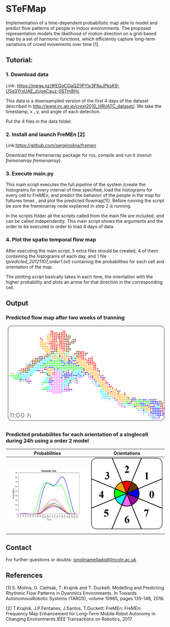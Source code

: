 # STeFMap
Implementation of a time-dependent probabilistic map able to model and predict flow patterns of people in indoor environments. The proposed representation models the likelihood of motion direction on a grid-based map by a set of harmonic functions, which efficiently capture long-term variations of crowd movements over time [1].


## Tutorial:
### 1. Download data 
Link: https://mega.nz/#!EGoCGaQZ!IPYlx3P8aJPksK9-U5q3YrxUAE_zUoeCauz-0STm8Hc

This data is a downsampled version of the first 4 days of the dataset described in http://www.irc.atr.jp/crest2010_HRI/ATC_dataset/. We take the timestamp, x , y, and angle of each detection.

Put the 4 files in the data folder.

### 2. Install and launch FreMEn [2]
Link:https://github.com/sergimolina/fremen

Download the fremenarray package for ros, compile and run it (*rosrun fremenarray fremenarray*).

### 3. Execute main.py
This main script executes the full pipeline of the system (create the histograms for every interval of time specified, load the histograms for every cell to FreMEn, and predict the behavior of the people in the map for futtures times , and plot the predicted flowmap[1]). Before running the script be sure the fremenarray node explained in step 2 is running.

In the scripts folder all the scripts called from the main file are included, and can be called independently. This main script shows the arguments and the order to be executed in order to load 4 days of data.

### 4. Plot the spatio temporal flow map
After executing the main script, 5 extra files should be created, 4 of them containing the histograms of each day, and 1 file (*predicted_20121107_order1.txt*) containing the probabilities for each cell and orientation of the map. 

The plotting script basically takes in each time, the orientation with the higher probability and plots an arrow for that direction in the corresponding cell.

## Output
### Predicted flow map after two weeks of tranning
![](./img/predicted_map.gif "Predicted flow map after two weeks of tranning")

### Predicted probabilites for each orientation of a singlecell during 24h using a order 2 model

Probabilities            |  Orientations
:-------------------------:|:-------------------------:
![alt-text-1](https://github.com/sergimolina/Flow-Map/blob/master/img/probabilites_cell.png "Probabilities for each orientation during one day") |  ![alt-text-2](https://github.com/sergimolina/Flow-Map/blob/master/img/cell_orientations.png "Orientations used in each cell")


## Contact
For further questions or doubts: smolinamellado@lincoln.ac.uk

## References
[1] S. Molina, G. Cielniak, T. Krajnik and T. Duckett. Modelling and Predicting Rhythmic Flow Patterns in Dyanmics Environments. In Towards  AutonomousRobotic Systems (TAROS), volume 10965, pages 135–146, 2018. 

[2] T.Krajnik, J.P.Fentanes, J.Santos, T.Duckett: FreMEn: FreMEn: Frequency Map Enhancement for Long-Term Mobile Robot Autonomy in Changing Environments.IEEE Transactions on Robotics, 2017.

